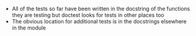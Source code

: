 - All of the tests so far have been written in the docstring of the functions they are testing but doctest looks for tests in other places too
- The obvious location for additional tests is in the docstrings elsewhere in the module
